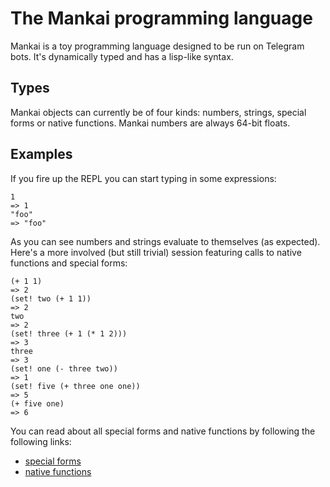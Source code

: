 # The Mankai programming language
Mankai is a toy programming language designed to be run on Telegram bots. It's dynamically typed and has a lisp-like syntax.

## Types
Mankai objects can currently be of four kinds: numbers, strings, special forms or native functions. Mankai numbers are always 64-bit floats.

## Examples
If you fire up the REPL you can start typing in some expressions:

```
1
=> 1
"foo"
=> "foo"
```
As you can see numbers and strings evaluate to themselves (as expected). Here's a more involved (but still trivial) session featuring calls to native functions and special forms:

```
(+ 1 1)
=> 2
(set! two (+ 1 1))
=> 2
two
=> 2
(set! three (+ 1 (* 1 2)))
=> 3
three
=> 3
(set! one (- three two))
=> 1
(set! five (+ three one one))
=> 5
(+ five one)
=> 6
```

You can read about all special forms and native functions by following the following links:
- [special forms](special_forms.md)
- [native functions](native_functions.md)
